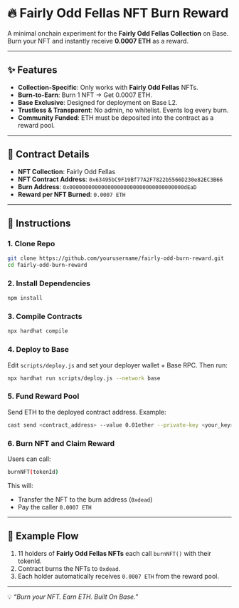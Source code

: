 # 🔥 Fairly Odd Fellas NFT Burn Reward

A minimal onchain experiment for the **Fairly Odd Fellas Collection** on Base.  
Burn your NFT and instantly receive **0.0007 ETH** as a reward.  

---

## ✨ Features
- **Collection-Specific**: Only works with **Fairly Odd Fellas** NFTs.  
- **Burn-to-Earn**: Burn 1 NFT → Get 0.0007 ETH.  
- **Base Exclusive**: Designed for deployment on Base L2.  
- **Trustless & Transparent**: No admin, no whitelist. Events log every burn.  
- **Community Funded**: ETH must be deposited into the contract as a reward pool.  

---

## 📖 Contract Details
- **NFT Collection**: Fairly Odd Fellas  
- **NFT Contract Address**: `0x63495bC9F19Bf77A2F7822b5566D230e82EC3B66`  
- **Burn Address**: `0x000000000000000000000000000000000000dEaD`  
- **Reward per NFT Burned**: `0.0007 ETH`  

---

## 🚀 Instructions

### 1. Clone Repo
```bash
git clone https://github.com/yourusername/fairly-odd-burn-reward.git
cd fairly-odd-burn-reward
```

### 2. Install Dependencies
```bash
npm install
```

### 3. Compile Contracts
```bash
npx hardhat compile
```

### 4. Deploy to Base
Edit `scripts/deploy.js` and set your deployer wallet + Base RPC. Then run:
```bash
npx hardhat run scripts/deploy.js --network base
```

### 5. Fund Reward Pool
Send ETH to the deployed contract address. Example:  
```bash
cast send <contract_address> --value 0.01ether --private-key <your_key>
```

### 6. Burn NFT and Claim Reward
Users can call:
```bash
burnNFT(tokenId)
```
This will:
- Transfer the NFT to the burn address (`0xdead`)  
- Pay the caller `0.0007 ETH`  

---

## 🧪 Example Flow
1. 11 holders of **Fairly Odd Fellas NFTs** each call `burnNFT()` with their tokenId.  
2. Contract burns the NFTs to `0xdead`.  
3. Each holder automatically receives `0.0007 ETH` from the reward pool.  

---

💡 *“Burn your NFT. Earn ETH. Built On Base.”*
